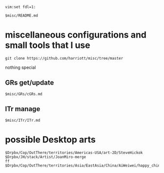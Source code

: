     vim:set fdl=1:

    $misc/README.md

# miscellaneous configurations and small tools that I use
    git clone https://github.com/harriott/misc/tree/master

nothing special

## GRs get/update
    $misc/GRs/cGRs.md

## ITr manage
    $misc/ITr/ITr.md

# possible Desktop arts
    $Drpbx/Cop/OutThere/territories/Americas-USA/art-2D/SteveHickok
    $Drpbx/JH/stack/Artist/JoanMiro-merge
    ff $Drpbx/Cop/OutThere/territories/Asia/EastAsia/China/AiWeiwei/happy_chinese_new_year.jpg

